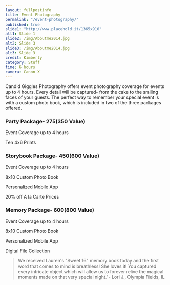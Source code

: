 ```yaml
---
layout: fullpostinfo
title: Event Photography
permalink: "/event-photography/"
published: true
slide1: "http://www.placehold.it/1365x910"
alt1: Slide 1
slide2: /img/Aboutme2014.jpg
alt2: Slide 3
slide3: /img/Aboutme2014.jpg
alt3: Slide 3
credit: Kimberly
category: Stuff
time: 6 hours
camera: Canon X
---
```


Candid Giggles Photography offers event photography coverage for events up to 4 hours. Every detail will be captured- from the cake to the smiling faces of your guests. The perfect way to remember your special event is with a custom photo book, which is included in two of the three packages offered. 



### Party Package- $275 ($350 Value)
Event Coverage up to 4 hours

Ten 4x6 Prints


### Storybook Package- $450 ($600 Value)
Event Coverage up to 4 hours

8x10 Custom Photo Book

Personalized Mobile App 

20% off A la Carte Prices


### Memory Package- $600 ($800 Value)
Event Coverage up to 4 hours

8x10 Custom Photo Book

Personalized Mobile App 

Digital File Collection

> We received Lauren's "Sweet 16" memory book today and the first word that comes to mind is breathless! She loves it! You captured every intricate object which will allow us to forever relive the magical moments made on that very special night."- Lori J., Olympia Fields, IL



